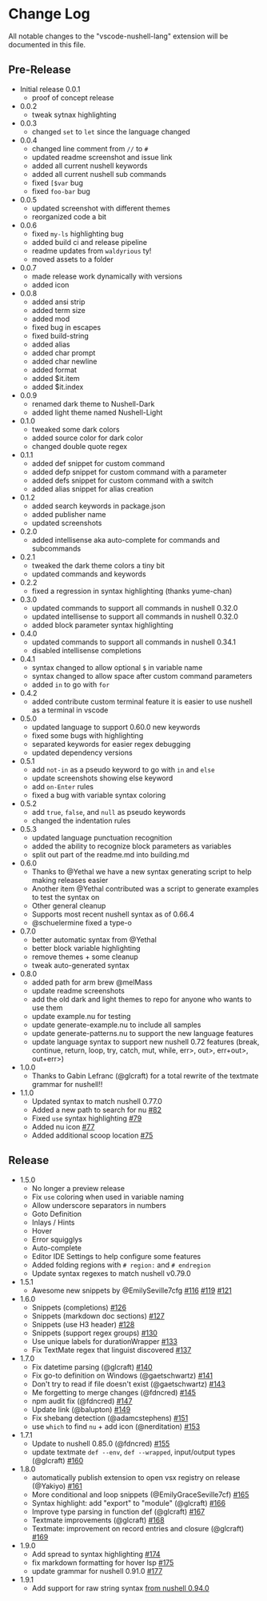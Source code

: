 # Change Log

All notable changes to the "vscode-nushell-lang" extension will be documented in this file.

## Pre-Release

- Initial release 0.0.1
  - proof of concept release
- 0.0.2
  - tweak sytnax highlighting
- 0.0.3
  - changed `set` to `let` since the language changed
- 0.0.4
  - changed line comment from `//` to `#`
  - updated readme screenshot and issue link
  - added all current nushell keywords
  - added all current nushell sub commands
  - fixed `[$var` bug
  - fixed `foo-bar` bug
- 0.0.5
  - updated screenshot with different themes
  - reorganized code a bit
- 0.0.6
  - fixed `my-ls` highlighting bug
  - added build ci and release pipeline
  - readme updates from `waldyrious` ty!
  - moved assets to a folder
- 0.0.7
  - made release work dynamically with versions
  - added icon
- 0.0.8
  - added ansi strip
  - added term size
  - added mod
  - fixed bug in escapes
  - fixed build-string
  - added alias
  - added char prompt
  - added char newline
  - added format
  - added $it.item
  - added $it.index
- 0.0.9
  - renamed dark theme to Nushell-Dark
  - added light theme named Nushell-Light
- 0.1.0
  - tweaked some dark colors
  - added source color for dark color
  - changed double quote regex
- 0.1.1
  - added def snippet for custom command
  - added defp snippet for custom command with a parameter
  - added defs snippet for custom command with a switch
  - added alias snippet for alias creation
- 0.1.2
  - added search keywords in package.json
  - added publisher name
  - updated screenshots
- 0.2.0
  - added intellisense aka auto-complete for commands and subcommands
- 0.2.1
  - tweaked the dark theme colors a tiny bit
  - updated commands and keywords
- 0.2.2
  - fixed a regression in syntax highlighting (thanks yume-chan)
- 0.3.0
  - updated commands to support all commands in nushell 0.32.0
  - updated intellisense to support all commands in nushell 0.32.0
  - added block parameter syntax highlighting
- 0.4.0
  - updated commands to support all commands in nushell 0.34.1
  - disabled intellisense completions
- 0.4.1
  - syntax changed to allow optional `$` in variable name
  - syntax changed to allow space after custom command parameters
  - added `in` to go with `for`
- 0.4.2
  - added contribute custom terminal feature it is easier to use nushell as a terminal in vscode
- 0.5.0
  - updated language to support 0.60.0 new keywords
  - fixed some bugs with highlighting
  - separated keywords for easier regex debugging
  - updated dependency versions
- 0.5.1
  - add `not-in` as a pseudo keyword to go with `in` and `else`
  - update screenshots showing else keyword
  - add `on-Enter` rules
  - fixed a bug with variable syntax coloring
- 0.5.2
  - add `true`, `false`, and `null` as pseudo keywords
  - changed the indentation rules
- 0.5.3
  - updated language punctuation recognition
  - added the ability to recognize block parameters as variables
  - split out part of the readme.md into building.md
- 0.6.0
  - Thanks to @Yethal we have a new syntax generating script to help making releases easier
  - Another item @Yethal contributed was a script to generate examples to test the syntax on
  - Other general cleanup
  - Supports most recent nushell syntax as of 0.66.4
  - @schuelermine fixed a type-o
- 0.7.0
  - better automatic syntax from @Yethal
  - better block variable highlighting
  - remove themes + some cleanup
  - tweak auto-generated syntax
- 0.8.0
  - added path for arm brew @melMass
  - update readme screenshots
  - add the old dark and light themes to repo for anyone who wants to use them
  - update example.nu for testing
  - update generate-example.nu to include all samples
  - update generate-patterns.nu to support the new language features
  - update language syntax to support new nushell 0.72 features (break, continue, return, loop, try, catch, mut, while, err>, out>, err+out>, out+err>)
- 1.0.0
  - Thanks to Gabin Lefranc (@glcraft) for a total rewrite of the textmate grammar for nushell!!
- 1.1.0
  - Updated syntax to match nushell 0.77.0
  - Added a new path to search for nu [#82](https://github.com/nushell/vscode-nushell-lang/pull/82)
  - Fixed `use` syntax highlighting [#79](https://github.com/nushell/vscode-nushell-lang/pull/79)
  - Added nu icon [#77](https://github.com/nushell/vscode-nushell-lang/pull/77)
  - Added additional scoop location [#75](https://github.com/nushell/vscode-nushell-lang/pull/75)

## Release

- 1.5.0
  - No longer a preview release
  - Fix `use` coloring when used in variable naming
  - Allow underscore separators in numbers
  - Goto Definition
  - Inlays / Hints
  - Hover
  - Error squigglys
  - Auto-complete
  - Editor IDE Settings to help configure some features
  - Added folding regions with `# region:` and `# endregion`
  - Update syntax regexes to match nushell v0.79.0
- 1.5.1
  - Awesome new snippets by @EmilySeville7cfg [#116](https://github.com/nushell/vscode-nushell-lang/pull/116) [#119](https://github.com/nushell/vscode-nushell-lang/pull/119) [#121](https://github.com/nushell/vscode-nushell-lang/pull/121)
- 1.6.0
  - Snippets (completions) [#126](https://github.com/nushell/vscode-nushell-lang/pull/126)
  - Snippets (markdown doc sections) [#127](https://github.com/nushell/vscode-nushell-lang/pull/127)
  - Snippets (use H3 header) [#128](https://github.com/nushell/vscode-nushell-lang/pull/128)
  - Snippets (support regex groups) [#130](https://github.com/nushell/vscode-nushell-lang/pull/130)
  - Use unique labels for durationWrapper [#133](https://github.com/nushell/vscode-nushell-lang/pull/133)
  - Fix TextMate regex that linguist discovered [#137](https://github.com/nushell/vscode-nushell-lang/pull/137)
- 1.7.0
  - Fix datetime parsing (@glcraft) [#140](https://github.com/nushell/vscode-nushell-lang/pull/140)
  - Fix go-to definition on Windows (@gaetschwartz) [#141](https://github.com/nushell/vscode-nushell-lang/pull/141)
  - Don't try to read if file doesn't exist (@gaetschwartz) [#143](https://github.com/nushell/vscode-nushell-lang/pull/143)
  - Me forgetting to merge changes (@fdncred) [#145](https://github.com/nushell/vscode-nushell-lang/pull/145)
  - npm audit fix (@fdncred) [#147](https://github.com/nushell/vscode-nushell-lang/pull/147)
  - Update link (@balupton) [#149](https://github.com/nushell/vscode-nushell-lang/pull/149)
  - Fix shebang detection (@adamcstephens) [#151](https://github.com/nushell/vscode-nushell-lang/pull/151)
  - use `which` to find `nu` + add icon (@nerditation) [#153](https://github.com/nushell/vscode-nushell-lang/pull/153)
- 1.7.1
  - Update to nushell 0.85.0 (@fdncred) [#155](https://github.com/nushell/vscode-nushell-lang/pull/155)
  - update textmate `def --env`, `def --wrapped`, input/output types (@glcraft) [#160](https://github.com/nushell/vscode-nushell-lang/pull/160)
- 1.8.0
  - automatically publish extension to open vsx registry on release (@Yakiyo) [#161](https://github.com/nushell/vscode-nushell-lang/pull/161)
  - More conditional and loop snippets (@EmilyGraceSeville7cf) [#165](https://github.com/nushell/vscode-nushell-lang/pull/165)
  - Syntax highlight: add "export" to "module" (@glcraft) [#166](https://github.com/nushell/vscode-nushell-lang/pull/166)
  - Improve type parsing in function def (@glcraft) [#167](https://github.com/nushell/vscode-nushell-lang/pull/167)
  - Textmate improvements (@glcraft) [#168](https://github.com/nushell/vscode-nushell-lang/pull/168)
  - Textmate: improvement on record entries and closure (@glcraft) [#169](https://github.com/nushell/vscode-nushell-lang/pull/169)
- 1.9.0
  - Add spread to syntax highlighting [#174](https://github.com/nushell/vscode-nushell-lang/pull/174)
  - fix markdown formatting for hover lsp [#175](https://github.com/nushell/vscode-nushell-lang/pull/175)
  - update grammar for nushell 0.91.0 [#177](https://github.com/nushell/vscode-nushell-lang/pull/177)
- 1.9.1
  - Add support for raw string syntax [from nushell 0.94.0](https://www.nushell.sh/blog/2024-05-28-nushell_0_94_0.html#new-language-feature-raw-strings-toc)